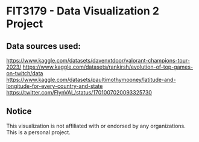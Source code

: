 # FIT3179 - Data Visualization 2 Project

## Data sources used:
https://www.kaggle.com/datasets/davenxtdoor/valorant-champions-tour-2023/
https://www.kaggle.com/datasets/rankirsh/evolution-of-top-games-on-twitch/data
https://www.kaggle.com/datasets/paultimothymooney/latitude-and-longitude-for-every-country-and-state
https://twitter.com/FlynVAL/status/1701007020093325730

## Notice
This visualization is not affiliated with or endorsed by any organizations. This is a personal project.

